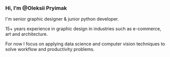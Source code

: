 <h3>Hi, I’m @Oleksii Pryimak</h3>

<p>I'm senior graphic designer & junior python developer.</p>
<p>15+ years experience in graphic design in industries such as e-commerce, art and architecture.</p>
<p>For now I focus on applying data science and computer vision techniques to solve workflow and productivity problems.</p>


<!---
OleksiiPryimak/OleksiiPryimak is a ✨ special ✨ repository because its `README.md` (this file) appears on your GitHub profile.
You can click the Preview link to take a look at your changes.
--->
